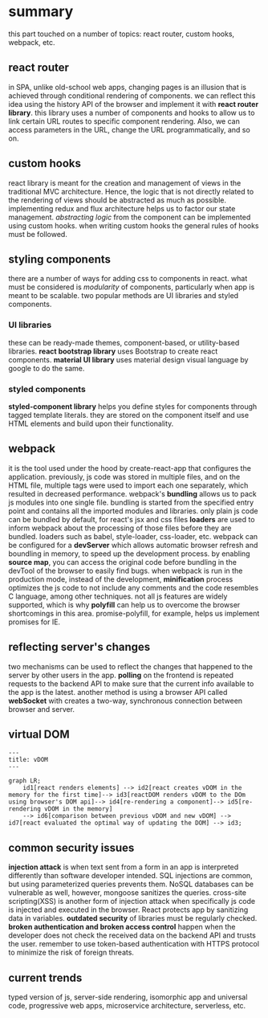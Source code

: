 # summary

this part touched on a number of topics: react router, custom hooks, webpack, etc.

## react router

in SPA, unlike old-school web apps, changing pages is an illusion that is achieved through conditional rendering of components. we can reflect this idea using the history API of the browser and implement it with **react router library**. this library uses a number of components and hooks to allow us to link certain URL routes to specific component rendering. Also, we can access parameters in the URL, change the URL programmatically, and so on.

## custom hooks

react library is meant for the creation and management of views in the traditional MVC architecture. Hence, the logic that is not directly related to the rendering of views should be abstracted as much as possible.
implementing redux and flux architecture helps us to factor our state management. 
*abstracting logic* from the component can be implemented using custom hooks. when writing custom hooks the general rules of hooks must be followed.

## styling components

there are a number of ways for adding css to components in react. what must be considered is *modularity* of components, particularly when app is meant to be scalable. two popular methods are UI libraries and styled components.
### UI libraries
these can be ready-made themes, component-based, or utility-based libraries. **react bootstrap library** uses Bootstrap to create react components. **material UI library** uses material design visual language by google to do the same.
### styled components
**styled-component library** helps you define styles for components through tagged template literals. they are stored on the component itself and use HTML elements and build upon their functionality. 

## webpack

it is the tool used under the hood by create-react-app that configures the application.
previously, js code was stored in multiple files, and on the HTML file, multiple tags were used to import each one separately, which resulted in decreased performance. webpack's **bundling** allows us to pack js modules into one single file. bundling is started from the specified entry point and contains all the imported modules and libraries. 
only plain js code can be bundled by default, for react's jsx and css files **loaders** are used to inform webpack about the processing of those files before they are bundled. loaders such as babel, style-loader, css-loader, etc. 
webpack can be configured for a **devServer** which allows automatic browser refresh and boundling in memory, to speed up the development process. 
by enabling **source map**, you can access the original code before bundling in the devTool of the browser to easily find bugs. 
when webpack is run in the production mode, instead of the development, **minification** process optimizes the js code to not include any comments and the code resembles C language, among other techniques. 
not all js features are widely supported, which is why **polyfill** can help us to overcome the browser shortcomings in this area. promise-polyfill, for example, helps us implement promises for IE.

## reflecting server's changes

two mechanisms can be used to reflect the changes that happened to the server by other users in the app. **polling** on the frontend is repeated requests to the backend API to make sure that the current info available to the app is the latest. another method is using a browser API called **webSocket** with creates a two-way, synchronous connection between browser and server.

## virtual DOM

```mermaid
---
title: vDOM
---

graph LR;
    id1[react renders elements] --> id2[react creates vDOM in the memory for the first time]--> id3[reactDOM renders vDOM to the DOm using browser's DOM api]--> id4[re-rendering a component]--> id5[re-rendering vDOM in the memory]
    --> id6[comparison between previous vDOM and new vDOM] --> id7[react evaluated the optimal way of updating the DOM] --> id3;

```

## common security issues

**injection attack** is when text sent from a form in an app is interpreted differently than software developer intended. SQL injections are common, but using parameterized queries prevents them. NoSQL databases can be vulnerable as well, however, mongoose sanitizes the queries. cross-site scripting(XSS) is another form of injection attack when specifically js code is injected and executed in the browser. React protects app by sanitizing data in variables.
**outdated security** of libraries must be regularly checked.
**broken authentication and broken access control** happen when the developer does not check the received data on the backend API and trusts the user. remember to use token-based authentication with HTTPS protocol to minimize the risk of foreign threats.

## current trends

typed version of js, server-side rendering, isomorphic app and universal code, progressive web apps, microservice architecture, serverless, etc.